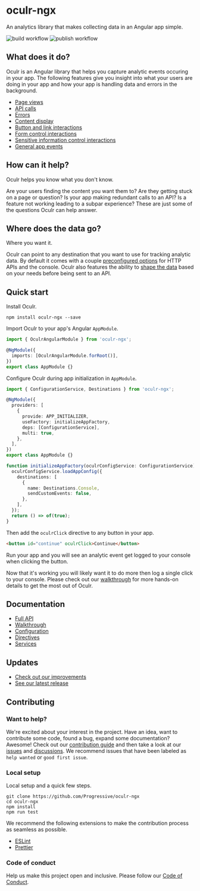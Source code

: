 # oculr-ngx

An analytics library that makes collecting data in an Angular app simple.

![build workflow](https://github.com/Progressive/oculr-ngx/actions/workflows/build.yml/badge.svg) ![publish workflow](https://github.com/Progressive/oculr-ngx/actions/workflows/publish.yml/badge.svg)

## What does it do?

Oculr is an Angular library that helps you capture analytic events occuring in your app. The following features give you insight into what your users are doing in your app and how your app is handling data and errors in the background.

- [Page views](docs/page-views.md)
- [API calls](docs/http-interceptor.md)
- [Errors](docs/app-error-event.md)
- [Content display](docs/display-directive.md)
- [Button and link interactions](docs/click-directive.md)
- [Form control interactions](docs/change-directive.md)
- [Sensitive information control interactions](docs/focus-directive.md)
- [General app events](docs/app-event.md)

## How can it help?

Oculr helps you know what you don't know.

Are your users finding the content you want them to? Are they getting stuck on a page or question? Is your app making redundant calls to an API? Is a feature not working leading to a subpar experience? These are just some of the questions Oculr can help answer.

## Where does the data go?

Where you want it.

Oculr can point to any destination that you want to use for tracking analytic data. By default it comes with a couple [preconfigured options](docs/init-and-config.md#available-destinations) for HTTP APIs and the console. Oculr also features the ability to [shape the data](docs/init-and-config.md#using-your-own-custom-event-object) based on your needs before being sent to an API.

## Quick start

Install Oculr.

```console
npm install oculr-ngx --save
```

Import Oculr to your app's Angular `AppModule`.

```typescript
import { OculrAngularModule } from 'oculr-ngx';

@NgModule({
  imports: [OculrAngularModule.forRoot()],
})
export class AppModule {}
```

Configure Oculr during app initialization in `AppModule`.

```typescript
import { ConfigurationService, Destinations } from 'oculr-ngx';

@NgModule({
  providers: [
    {
      provide: APP_INITIALIZER,
      useFactory: initializeAppFactory,
      deps: [ConfigurationService],
      multi: true,
    },
  ],
})
export class AppModule {}

function initializeAppFactory(oculrConfigService: ConfigurationService): () => Observable<boolean> {
  oculrConfigService.loadAppConfig({
    destinations: [
      {
        name: Destinations.Console,
        sendCustomEvents: false,
      },
    ],
  });
  return () => of(true);
}
```

Then add the `oculrClick` directive to any button in your app.

```html
<button id="continue" oculrClick>Continue</button>
```

Run your app and you will see an analytic event get logged to your console when clicking the button.

Now that it's working you will likely want it to do more then log a single click to your console. Please check out our [walkthrough](docs/walkthrough/README.md) for more hands-on details to get the most out of Oculr.

## Documentation

- [Full API](docs/README.md)
- [Walkthrough](docs/walkthrough/README.md)
- [Configuration](docs/init-and-config.md)
- [Directives](docs/README.md#Directives)
- [Services](docs/README.md#Services)

## Updates

- [Check out our improvements](CHANGELOG.md)
- [See our latest release](https://github.com/Progressive/oculr-ngx/releases/latest)

## Contributing

### Want to help?

We're excited about your interest in the project. Have an idea, want to contribute some code, found a bug, expand some documentation? Awesome! Check out our [contribution guide](CONTRIBUTING.md) and then take a look at our [issues](https://github.com/Progressive/oculr-ngx/issues) and [discussions](https://github.com/Progressive/oculr-ngx/discussions). We recommend issues that have been labeled as `help wanted` or `good first issue`.

### Local setup

Local setup and a quick few steps.

```node
git clone https://github.com/Progressive/oculr-ngx
cd oculr-ngx
npm install
npm run test
```

We recommend the following extensions to make the contribution process as seamless as possible.

- [ESLint](https://marketplace.visualstudio.com/items?itemName=dbaeumer.vscode-eslint)
- [Prettier](https://marketplace.visualstudio.com/items?itemName=esbenp.prettier-vscode)

### Code of conduct

Help us make this project open and inclusive. Please follow our [Code of Conduct](CODE_OF_CONDUCT.md).
